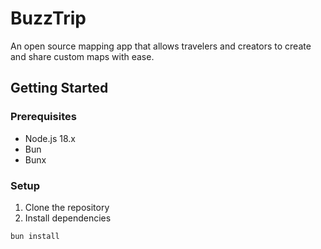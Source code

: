 # BuzzTrip 
An open source mapping app that allows travelers and creators to create and share custom maps with ease.

## Getting Started

### Prerequisites

- Node.js 18.x
- Bun
- Bunx


### Setup
1. Clone the repository
2. Install dependencies
```bash
bun install
```


